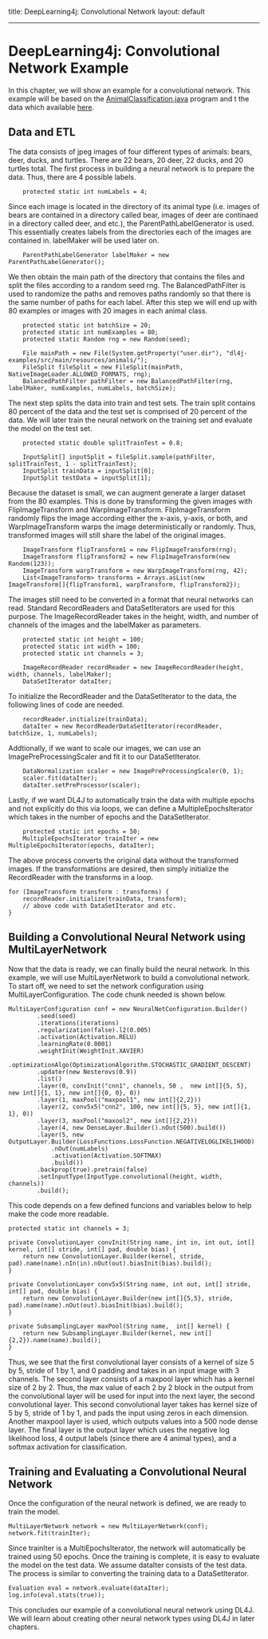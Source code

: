 title: DeepLearning4j: Convolutional Network
layout: default

------

# DeepLearning4j: Convolutional Network Example

In this chapter, we will show an example for a convolutional network. This example will be based on the [AnimalClassification.java](https://github.com/deeplearning4j/dl4j-examples/blob/master/dl4j-examples/src/main/java/org/deeplearning4j/examples/convolution/AnimalsClassification.java) program and t the data which available [here](https://github.com/deeplearning4j/dl4j-examples/tree/master/dl4j-examples/src/main/resources/animals).

## Data and ETL

The data consists of jpeg images of four different types of animals: bears, deer, ducks, and turtles. There are 22 bears, 20 deer, 22 ducks, and 20 turtles total. The first process in building a neural network is to prepare the data. Thus, there are 4 possible labels.

        protected static int numLabels = 4;

Since each image is located in the directory of its animal type (i.e. images of bears are contained in a directory called bear, images of deer are continaed in a directory called deer, and etc.), the ParentPathLabelGenerator is used. This essentially creates labels from the directories each of the images are contained in. labelMaker will be used later on.

        ParentPathLabelGenerator labelMaker = new ParentPathLabelGenerator();

We then obtain the main path of the directory that contains the files and split the files according to a random seed rng. The BalancedPathFilter is used to randomize the paths and removes paths randomly so that there is the same number of paths for each label. After this step we will end up with 80 examples or images with 20 images in each animal class.

        protected static int batchSize = 20;
        protected static int numExamples = 80;
        protected static Random rng = new Random(seed);

        File mainPath = new File(System.getProperty("user.dir"), "dl4j-examples/src/main/resources/animals/");
        FileSplit fileSplit = new FileSplit(mainPath, NativeImageLoader.ALLOWED_FORMATS, rng);
        BalancedPathFilter pathFilter = new BalancedPathFilter(rng, labelMaker, numExamples, numLabels, batchSize);

The next step splits the data into train and test sets. The train split contains 80 percent of the data and the test set is comprised of 20 percent of the data. We will later train the neural network on the training set and evaluate the model on the test set.

        protected static double splitTrainTest = 0.8;

        InputSplit[] inputSplit = fileSplit.sample(pathFilter, splitTrainTest, 1 - splitTrainTest);
        InputSplit trainData = inputSplit[0];
        InputSplit testData = inputSplit[1];

Because the dataset is small, we can augment generate a larger dataset from the 80 examples. This is done by transforming the given images with FlipImageTransform and WarpImageTransform. FlipImageTransform randomly flips the image according either the x-axis, y-axis, or both, and WarpImageTransform warps the image deterministically or randomly. Thus, transformed images will still share the label of the original images.

        ImageTransform flipTransform1 = new FlipImageTransform(rng);
        ImageTransform flipTransform2 = new FlipImageTransform(new Random(123));
        ImageTransform warpTransform = new WarpImageTransform(rng, 42);
        List<ImageTransform> transforms = Arrays.asList(new ImageTransform[]{flipTransform1, warpTransform, flipTransform2});

The images still need to be converted in a format that neural networks can read.  Standard RecordReaders and DataSetIterators are used for this purpose. The ImageRecordReader takes in the height, width, and number of channels of the images and the labelMaker as parameters.
   
        protected static int height = 100;
        protected static int width = 100;
        protected static int channels = 3;

        ImageRecordReader recordReader = new ImageRecordReader(height, width, channels, labelMaker);
        DataSetIterator dataIter;

To initialize the RecordReader and the DataSetIterator to the data, the following lines of code are needed. 

        recordReader.initialize(trainData);
        dataIter = new RecordReaderDataSetIterator(recordReader, batchSize, 1, numLabels);


Addtionally, if we want to scale our images, we can use an ImagePreProcessingScaler and fit it to our DataSetIterator.

        DataNormalization scaler = new ImagePreProcessingScaler(0, 1);
        scaler.fit(dataIter);
        dataIter.setPreProcessor(scaler);

Lastly, if we want DL4J to automatically train the data with multiple epochs and not explicitly do this via loops, we can define a MultipleEpochsIterator which takes in the number of epochs and the DataSetIterator.

        protected static int epochs = 50;
        MultipleEpochsIterator trainIter = new MultipleEpochsIterator(epochs, dataIter);

The above process converts the original data without the transformed images. If the transformations are desired, then simply initialize the RecordReader with the transforms in a loop.

    for (ImageTransform transform : transforms) {
        recordReader.initialize(trainData, transform);
        // above code with DataSetIterator and etc.
    }

## Building a Convolutional Neural Network using MultiLayerNetwork

Now that the data is ready, we can finally build the neural network. In this example, we will use MultiLayerNetwork to build a convolutional network. To start off, we need to set the network configuration using MultiLayerConfiguration. The code chunk needed is shown below.

    MultiLayerConfiguration conf = new NeuralNetConfiguration.Builder()
            .seed(seed)
            .iterations(iterations)
            .regularization(false).l2(0.005) 
            .activation(Activation.RELU)
            .learningRate(0.0001)
            .weightInit(WeightInit.XAVIER)
            .optimizationAlgo(OptimizationAlgorithm.STOCHASTIC_GRADIENT_DESCENT)
            .updater(new Nesterovs(0.9))
            .list()
            .layer(0, convInit("cnn1", channels, 50 ,  new int[]{5, 5}, new int[]{1, 1}, new int[]{0, 0}, 0))
            .layer(1, maxPool("maxpool1", new int[]{2,2}))
            .layer(2, conv5x5("cnn2", 100, new int[]{5, 5}, new int[]{1, 1}, 0))
            .layer(3, maxPool("maxool2", new int[]{2,2}))
            .layer(4, new DenseLayer.Builder().nOut(500).build())
            .layer(5, new OutputLayer.Builder(LossFunctions.LossFunction.NEGATIVELOGLIKELIHOOD)
                .nOut(numLabels)
                .activation(Activation.SOFTMAX)
                .build())
            .backprop(true).pretrain(false)
            .setInputType(InputType.convolutional(height, width, channels))
            .build();

This code depends on a few defined funcions and variables below to help make the code more readable.

    protected static int channels = 3;

    private ConvolutionLayer convInit(String name, int in, int out, int[] kernel, int[] stride, int[] pad, double bias) {
        return new ConvolutionLayer.Builder(kernel, stride, pad).name(name).nIn(in).nOut(out).biasInit(bias).build();
    }

    private ConvolutionLayer conv5x5(String name, int out, int[] stride, int[] pad, double bias) {
        return new ConvolutionLayer.Builder(new int[]{5,5}, stride, pad).name(name).nOut(out).biasInit(bias).build();
    }

    private SubsamplingLayer maxPool(String name,  int[] kernel) {
        return new SubsamplingLayer.Builder(kernel, new int[]{2,2}).name(name).build();
    }

Thus, we see that the first convolutional layer consists of a kernel of size 5 by 5, stride of 1 by 1, and 0 padding and takes in an input image with 3 channels. The second layer consists of a maxpool layer which has a kernel size of 2 by 2. Thus, the max value of each 2 by 2 block in the output from the convolutional layer will be used for input into the next layer, the second convolutional layer. This second convolutional layer takes has kernel size of 5 by 5, stride of 1 by 1, and pads the input using zeros in each dimension. Another maxpool layer is used, which outputs values into a 500 node dense layer. The final layer is the output layer which uses the negative log likelihood loss, 4 output labels (since there are 4 animal types), and a softmax activation for classification. 

## Training and Evaluating a Convolutional Neural Network

Once the configuration of the neural network is defined, we are ready to train the model. 

    MultiLayerNetwork network = new MultiLayerNetwork(conf);
    network.fit(trainIter);

Since trainIter is a MultiEpochsIterator, the network will automatically be trained using 50 epochs. Once the training is complete, it is easy to evaluate the model on the test data. We assume dataIter consists of the test data. The process is similar to converting the training data to a DataSetIterator.

    Evaluation eval = network.evaluate(dataIter);
    log.info(eval.stats(true));

This concludes our example of a convolutional neural network using DL4J. We will learn about creating other neural network types using DL4J in later chapters.